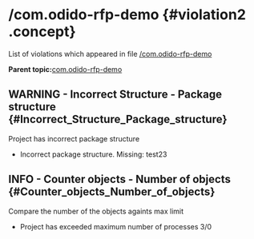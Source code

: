 # /com.odido-rfp-demo {#violation2 .concept}

List of violations which appeared in file [/com.odido-rfp-demo](../../../projects/com.odido-rfp-demo/com.odido-rfp-demo.md)

**Parent topic:**[com.odido-rfp-demo](../../../qa/projects/com.odido-rfp-demo.md)

## WARNING - Incorrect Structure - Package structure {#Incorrect_Structure_Package_structure}

Project has incorrect package structure

-   Incorrect package structure. Missing: test23

## INFO - Counter objects - Number of objects {#Counter_objects_Number_of_objects}

Compare the number of the objects againts max limit

-   Project has exceeded maximum number of processes 3/0


